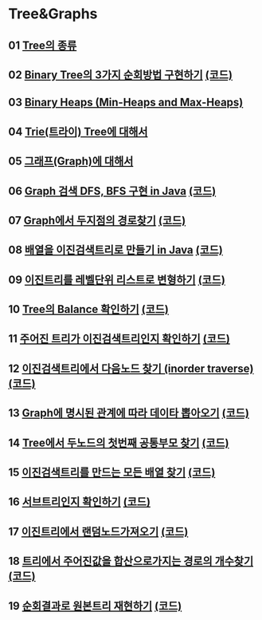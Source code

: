# Tree&Graphs

## 01 [Tree의 종류](https://youtu.be/LnxEBW29DOw)

## 02 [Binary Tree의 3가지 순회방법 구현하기](https://youtu.be/QN1rZYX6QaA) [(코드)](https://github.com/DJ-archive/Algorithm-DataStructure/blob/main/0minyoung0/data_structure/tree&graphs/BinaryTreeTraversal.java)

## 03 [Binary Heaps (Min-Heaps and Max-Heaps)](https://youtu.be/jfwjyJvbbBI)

## 04 [Trie(트라이) Tree에 대해서](https://youtu.be/TohdsR58i3Q)

## 05 [그래프(Graph)에 대해서](https://youtu.be/fVcKN42YXXI)

## 06 [Graph 검색 DFS, BFS 구현 in Java](https://youtu.be/_hxFgg7TLZQ) [(코드)](https://github.com/DJ-archive/Algorithm-DataStructure/blob/main/0minyoung0/data_structure/tree&graphs/DfsBfsTest.java)

## 07 [Graph에서 두지점의 경로찾기](https://youtu.be/VHNOQZBXS0o) [(코드)](https://github.com/DJ-archive/Algorithm-DataStructure/blob/main/0minyoung0/data_structure/tree&graphs/searchPath.java)

## 08 [배열을 이진검색트리로 만들기 in Java](https://youtu.be/9ZZbA2iPjtM) [(코드)](https://github.com/DJ-archive/Algorithm-DataStructure/blob/main/0minyoung0/data_structure/tree&graphs/ArrayToBinarySearchTree.java)

## 09 [이진트리를 레벨단위 리스트로 변형하기](https://youtu.be/Y9Ar9eerxQU) [(코드)](https://github.com/DJ-archive/Algorithm-DataStructure/blob/main/0minyoung0/data_structure/tree&graphs/BSTtoListTest.java)

## 10 [Tree의 Balance 확인하기](https://youtu.be/-m154rqFQng) [(코드)](https://github.com/DJ-archive/Algorithm-DataStructure/blob/main/0minyoung0/data_structure/tree&graphs/IsBalancedTest.java)

## 11 [주어진 트리가 이진검색트리인지 확인하기](https://youtu.be/zhhxBrtaOO0) [(코드)](https://github.com/DJ-archive/Algorithm-DataStructure/blob/main/0minyoung0/data_structure/tree&graphs/IsValidateBSTTest.java)

## 12 [이진검색트리에서 다음노드 찾기 (inorder traverse)](https://youtu.be/6DIxzakjewQ) [(코드)](https://github.com/DJ-archive/Algorithm-DataStructure/blob/main/0minyoung0/data_structure/tree&graphs/FindNext.java)

## 13 [Graph에 명시된 관계에 따라 데이타 뽑아오기](https://youtu.be/Lavp0cwnteA) [(코드)](https://github.com/DJ-archive/Algorithm-DataStructure/blob/main/0minyoung0/data_structure/tree&graphs/ProjectManagerTest.java)

## 14 [Tree에서 두노드의 첫번째 공통부모 찾기](https://youtu.be/VozLMFJQt3Q) [(코드)](https://github.com/DJ-archive/Algorithm-DataStructure/blob/main/0minyoung0/data_structure/tree&graphs/CommonAncestorTest.java)

## 15 [이진검색트리를 만드는 모든 배열 찾기](https://youtu.be/r3iW552f-kk) [(코드)](https://github.com/DJ-archive/Algorithm-DataStructure/blob/main/0minyoung0/data_structure/tree&graphs/BSTtoArray.java)

## 16 [서브트리인지 확인하기](https://youtu.be/-oQaeT-JV0w) [(코드)](https://github.com/DJ-archive/Algorithm-DataStructure/blob/main/0minyoung0/data_structure/tree&graphs/ContainsTree.java)

## 17 [이진트리에서 랜덤노드가져오기](https://youtu.be/fZP-MFKxdr8) [(코드)](https://github.com/DJ-archive/Algorithm-DataStructure/blob/main/0minyoung0/data_structure/tree&graphs/GetRandomNode.java)

## 18 [트리에서 주어진값을 합산으로가지는 경로의 개수찾기](https://youtu.be/vJi7GrjbgeU) [(코드)](https://github.com/DJ-archive/Algorithm-DataStructure/blob/main/0minyoung0/data_structure/tree&graphs/CountPathWithSumN.java)

## 19 [순회결과로 원본트리 재현하기](https://youtu.be/kGdnFfi2uz8) [(코드)](https://github.com/DJ-archive/Algorithm-DataStructure/blob/main/0minyoung0/data_structure/tree&graphs/BuildingTreeFromTraversalResults.java)